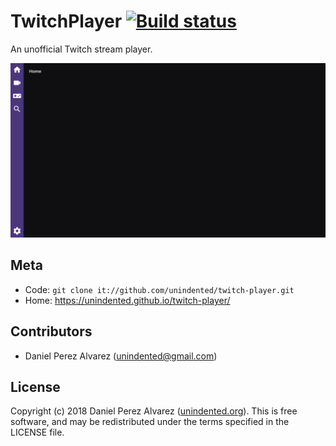 # TwitchPlayer [![Build status](https://img.shields.io/travis/com/unindented/twitch-player.svg)](https://travis-ci.com/unindented/twitch-player)

An unofficial Twitch stream player.

![Screenshot of Tizen TV web app](projects/twitch-tizen/docs/screenshot.png)

## Meta

- Code: `git clone it://github.com/unindented/twitch-player.git`
- Home: <https://unindented.github.io/twitch-player/>

## Contributors

- Daniel Perez Alvarez ([unindented@gmail.com](mailto:unindented@gmail.com))

## License

Copyright (c) 2018 Daniel Perez Alvarez ([unindented.org](https://unindented.org/)). This is free software, and may be redistributed under the terms specified in the LICENSE file.
